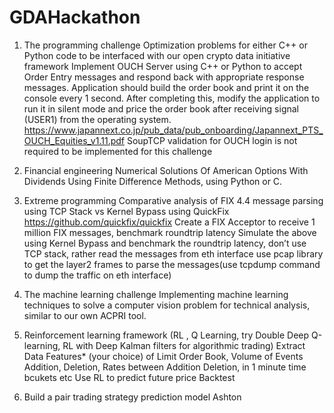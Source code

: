 # GDAHackathon

1. The programming challenge
  Optimization problems for either C++ or Python code to be interfaced with our open crypto data initiative framework
  Implement OUCH Server using C++ or Python to accept Order Entry messages and respond back with appropriate response messages.  Application   should build the order book and print it on the console every 1 second. After completing this, modify the application to run it in silent   mode and price the order book after receiving signal (USER1) from the operating system.
  https://www.japannext.co.jp/pub_data/pub_onboarding/Japannext_PTS_OUCH_Equities_v1.11.pdf
  SoupTCP validation for OUCH login is not required to be implemented for this challenge 


2. Financial engineering
  Numerical Solutions Of American Options With Dividends Using
  Finite Difference Methods, using Python or C.

3. Extreme programming
  Comparative analysis of FIX 4.4 message parsing using TCP Stack vs Kernel Bypass using QuickFix https://github.com/quickfix/quickfix
  Create a FIX Acceptor to receive 1 million FIX messages, benchmark roundtrip latency
  Simulate the above using Kernel Bypass and benchmark the roundtrip latency, don’t use TCP stack, rather read the messages from eth           interface use pcap library to get the layer2 frames to parse the messages(use tcpdump command to dump the traffic on eth interface)

4. The machine learning challenge
  Implementing machine learning techniques to solve a computer vision problem for technical analysis, similar to our own ACPRI tool.
  
5. Reinforcement learning framework (RL , Q Learning, try Double Deep Q-learning, RL with Deep Kalman filters for algorithmic trading)
  Extract Data Features* (your choice) of Limit Order Book, Volume of Events Addition, Deletion, Rates between Addition Deletion, in 1         minute time bcukets etc
  Use RL to predict future price
  Backtest

6. Build a pair trading strategy prediction model
Ashton
